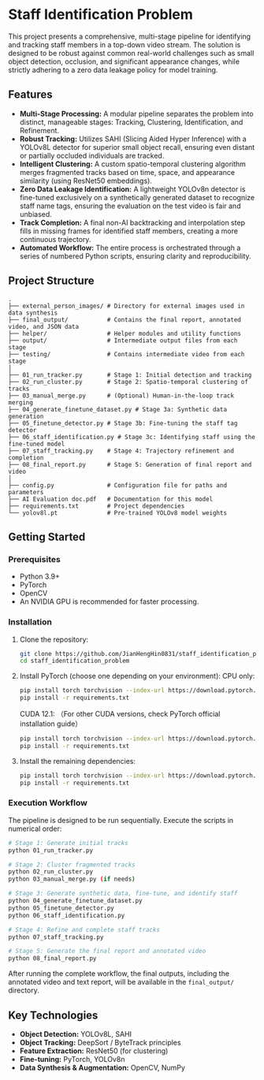 # Staff Identification Problem

This project presents a comprehensive, multi-stage pipeline for identifying and tracking staff members in a top-down video stream. The solution is designed to be robust against common real-world challenges such as small object detection, occlusion, and significant appearance changes, while strictly adhering to a zero data leakage policy for model training.

## Features

- **Multi-Stage Processing:** A modular pipeline separates the problem into distinct, manageable stages: Tracking, Clustering, Identification, and Refinement.
- **Robust Tracking:** Utilizes SAHI (Slicing Aided Hyper Inference) with a YOLOv8L detector for superior small object recall, ensuring even distant or partially occluded individuals are tracked.
- **Intelligent Clustering:** A custom spatio-temporal clustering algorithm merges fragmented tracks based on time, space, and appearance similarity (using ResNet50 embeddings).
- **Zero Data Leakage Identification:** A lightweight YOLOv8n detector is fine-tuned exclusively on a synthetically generated dataset to recognize staff name tags, ensuring the evaluation on the test video is fair and unbiased.
- **Track Completion:** A final non-AI backtracking and interpolation step fills in missing frames for identified staff members, creating a more continuous trajectory.
- **Automated Workflow:** The entire process is orchestrated through a series of numbered Python scripts, ensuring clarity and reproducibility.

## Project Structure

```
.
├── external_person_images/ # Directory for external images used in data synthesis
├── final_output/           # Contains the final report, annotated video, and JSON data
├── helper/                 # Helper modules and utility functions
├── output/                 # Intermediate output files from each stage
├── testing/                # Contains intermediate video from each stage
│
├── 01_run_tracker.py       # Stage 1: Initial detection and tracking
├── 02_run_cluster.py       # Stage 2: Spatio-temporal clustering of tracks
├── 03_manual_merge.py      # (Optional) Human-in-the-loop track merging
├── 04_generate_finetune_dataset.py # Stage 3a: Synthetic data generation
├── 05_finetune_detector.py # Stage 3b: Fine-tuning the staff tag detector
├── 06_staff_identification.py # Stage 3c: Identifying staff using the fine-tuned model
├── 07_staff_tracking.py    # Stage 4: Trajectory refinement and completion
├── 08_final_report.py      # Stage 5: Generation of final report and video
│
├── config.py               # Configuration file for paths and parameters
├── AI Evaluation doc.pdf   # Documentation for this model
├── requirements.txt        # Project dependencies
└── yolov8l.pt              # Pre-trained YOLOv8 model weights
```

## Getting Started

### Prerequisites

- Python 3.9+
- PyTorch
- OpenCV
- An NVIDIA GPU is recommended for faster processing.

### Installation

1.  Clone the repository:

    ```bash
    git clone https://github.com/JianHengHin0831/staff_identification_problem.git
    cd staff_identification_problem
    ```

2.  Install PyTorch (choose one depending on your environment):
    CPU only:

    ```bash
    pip install torch torchvision --index-url https://download.pytorch.org/whl/cu121
    pip install -r requirements.txt
    ```

    CUDA 12.1: （For other CUDA versions, check PyTorch official installation guide）

    ```bash
    pip install torch torchvision --index-url https://download.pytorch.org/whl/cu121
    pip install -r requirements.txt
    ```

3.  Install the remaining dependencies:
    ```bash
    pip install torch torchvision --index-url https://download.pytorch.org/whl/cu121
    pip install -r requirements.txt
    ```

### Execution Workflow

The pipeline is designed to be run sequentially. Execute the scripts in numerical order:

```bash
# Stage 1: Generate initial tracks
python 01_run_tracker.py

# Stage 2: Cluster fragmented tracks
python 02_run_cluster.py
python 03_manual_merge.py (if needs)

# Stage 3: Generate synthetic data, fine-tune, and identify staff
python 04_generate_finetune_dataset.py
python 05_finetune_detector.py
python 06_staff_identification.py

# Stage 4: Refine and complete staff tracks
python 07_staff_tracking.py

# Stage 5: Generate the final report and annotated video
python 08_final_report.py
```

After running the complete workflow, the final outputs, including the annotated video and text report, will be available in the `final_output/` directory.

## Key Technologies

- **Object Detection:** YOLOv8L, SAHI
- **Object Tracking:** DeepSort / ByteTrack principles
- **Feature Extraction:** ResNet50 (for clustering)
- **Fine-tuning:** PyTorch, YOLOv8n
- **Data Synthesis & Augmentation:** OpenCV, NumPy

